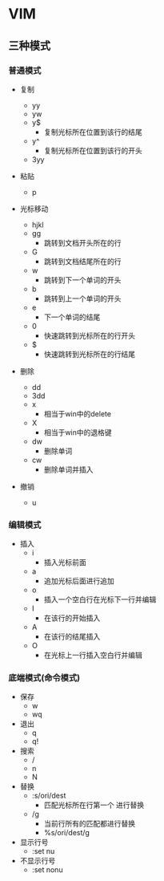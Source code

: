 # VIM

## 三种模式

### 	普通模式

+ 复制
  + yy
  + yw
  + y$
    + 复制光标所在位置到该行的结尾
  + y^
    + 复制光标所在位置到该行的开头
  + 3yy
+ 粘贴
  + p
+ 光标移动
  + hjkl
  + gg
    + 跳转到文档开头所在的行
  + G
    + 跳转到文档结尾所在的行
  + w
    + 跳转到下一个单词的开头
  + b
    + 跳转到上一个单词的开头
  + e
    + 下一个单词的结尾
  + 0
    + 快速跳转到光标所在的行开头
  + $
    + 快速跳转到光标所在的行结尾

+ 删除
  + dd
  + 3dd
  + x
    + 相当于win中的delete
  + X
    + 相当于win中的退格键
  + dw
    + 删除单词
  + cw
    + 删除单词并插入
+ 撤销
  + u

### 编辑模式

+ 插入
  + i 
    + 插入光标前面
  + a
    + 追加光标后面进行追加
  + o
    + 插入一个空白行在光标下一行并编辑
  + I
    + 在该行的开始插入
  + A
    + 在该行的结尾插入
  + O
    + 在光标上一行插入空白行并编辑

### 底端模式(命令模式)

+ 保存
  + w
  + wq
+ 退出
  + q
  + q!
+ 搜索
  + /
  + n
  + N
+ 替换
  + :s/ori/dest
    + 匹配光标所在行第一个 进行替换
  + /g
    + 当前行所有的匹配都进行替换
    + %s/ori/dest/g
+ 显示行号
  + :set nu
+ 不显示行号
  + :set nonu